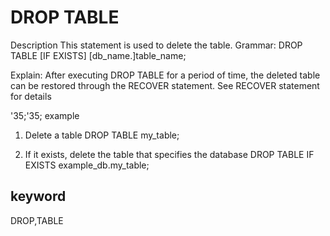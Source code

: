 # DROP TABLE
Description
This statement is used to delete the table.
Grammar:
DROP TABLE [IF EXISTS] [db_name.]table_name;

Explain:
After executing DROP TABLE for a period of time, the deleted table can be restored through the RECOVER statement. See RECOVER statement for details

'35;'35; example
1. Delete a table
DROP TABLE my_table;

2. If it exists, delete the table that specifies the database
DROP TABLE IF EXISTS example_db.my_table;

## keyword
DROP,TABLE

